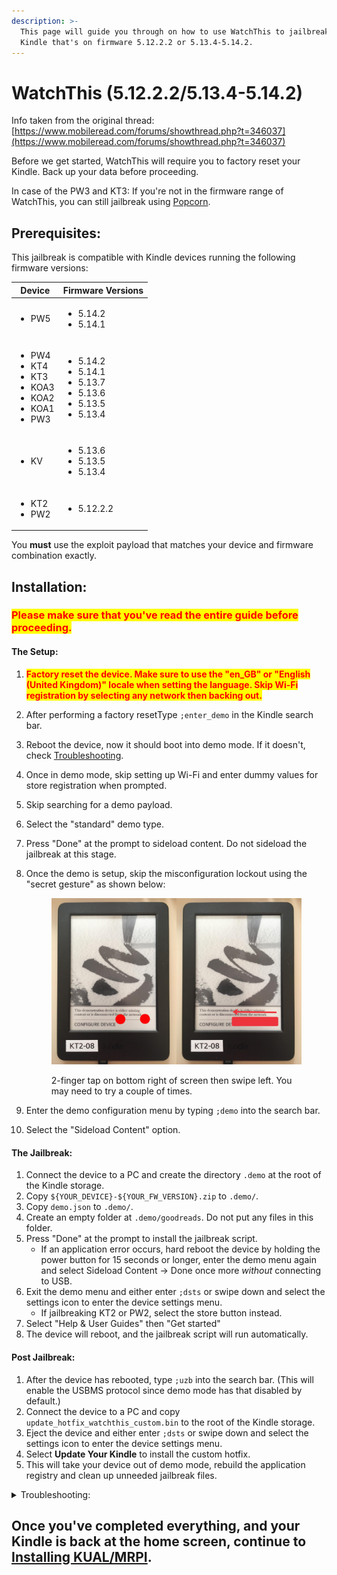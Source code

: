 ```yaml
---
description: >-
  This page will guide you through on how to use WatchThis to jailbreak your
  Kindle that's on firmware 5.12.2.2 or 5.13.4-5.14.2.
---
```


# WatchThis (5.12.2.2/5.13.4-5.14.2)

Info taken from the original thread: [https://www.mobileread.com/forums/showthread.php?t=346037](https://www.mobileread.com/forums/showthread.php?t=346037)

Before we get started, WatchThis will require you to factory reset your Kindle. Back up your data before proceeding.

In case of the PW3 and KT3: If you're not in the firmware range of WatchThis, you can still jailbreak using [Popcorn](../jailbreak-hardware/popcorn-kt2-kt3-pw2-pw3-kv.md).



## Prerequisites:

This jailbreak is compatible with Kindle devices running the following firmware versions:

| Device                                                                                           | Firmware Versions                                                                                   |
| ------------------------------------------------------------------------------------------------ | --------------------------------------------------------------------------------------------------- |
| <ul><li>PW5</li></ul>                                                                            | <ul><li>5.14.2</li><li>5.14.1</li></ul>                                                             |
| <ul><li>PW4</li><li>KT4</li><li>KT3</li><li>KOA3</li><li>KOA2</li><li>KOA1</li><li>PW3</li></ul> | <ul><li>5.14.2</li><li>5.14.1</li><li>5.13.7</li><li>5.13.6</li><li>5.13.5</li><li>5.13.4</li></ul> |
| <ul><li>KV</li></ul>                                                                             | <ul><li>5.13.6</li><li>5.13.5</li><li>5.13.4</li></ul>                                              |
| <ul><li>KT2</li><li>PW2</li></ul>                                                                | <ul><li>5.12.2.2</li></ul>                                                                          |

You **must** use the exploit payload that matches your device and firmware combination exactly.



## Installation:

### <mark style="color:red;">Please make sure that you've read the entire guide before proceeding.</mark>

#### The Setup:

1. <mark style="color:red;">**Factory reset the device. Make sure to use the "en\_GB" or "English (United Kingdom)" locale when setting the language. Skip Wi-Fi registration by selecting any network then backing out.**</mark>
2. After performing a factory resetType `;enter_demo` in the Kindle search bar.
3. Reboot the device, now it should boot into demo mode. If it doesn't, check [Troubleshooting](watchthis-5.12.2.2-5.13.4-5.14.2.md#troubleshooting).
4. Once in demo mode, skip setting up Wi-Fi and enter dummy values for store registration when prompted.
5. Skip searching for a demo payload.
6. Select the "standard" demo type.
7. Press "Done" at the prompt to sideload content. Do not sideload the jailbreak at this stage.
8.  Once the demo is setup, skip the misconfiguration lockout using the "secret gesture" as shown below:

    <figure><img src="../.gitbook/assets/image.png" alt=""><figcaption><p>2-finger tap on bottom right of screen then swipe left. You may need to try a couple of times.</p></figcaption></figure>
9. Enter the demo configuration menu by typing `;demo` into the search bar.
10. Select the "Sideload Content" option.

#### The Jailbreak:

1. Connect the device to a PC and create the directory `.demo` at the root of the Kindle storage.
2. Copy `${YOUR_DEVICE}-${YOUR_FW_VERSION}.zip` to `.demo/`.
3. Copy `demo.json` to `.demo/`.
4. Create an empty folder at `.demo/goodreads`. Do not put any files in this folder.
5. Press "Done" at the prompt to install the jailbreak script.
   * If an application error occurs, hard reboot the device by holding the power button for 15 seconds or longer, enter the demo menu again and select Sideload Content -> Done once more _without_ connecting to USB.
6. Exit the demo menu and either enter `;dsts` or swipe down and select the settings icon to enter the device settings menu.
   * If jailbreaking KT2 or PW2, select the store button instead.
7. Select "Help & User Guides" then "Get started"
8. The device will reboot, and the jailbreak script will run automatically.

#### Post Jailbreak:

1. After the device has rebooted, type `;uzb` into the search bar. (This will enable the USBMS protocol since demo mode has that disabled by default.)
2. Connect the device to a PC and copy `update_hotfix_watchthis_custom.bin` to the root of the Kindle storage.
3. Eject the device and either enter `;dsts` or swipe down and select the settings icon to enter the device settings menu.
4. Select **Update Your Kindle** to install the custom hotfix.
5. This will take your device out of demo mode, rebuild the application registry and clean up unneeded jailbreak files.

<details>

<summary>Troubleshooting:</summary>

* Alternative Demo Mode entry method:
  * Create an empty file named `DONT_CHECK_BATTERY` at the root of the Kindle USB storage.
  * Activate demo mode by typing `;demo` into the search bar.
  * Once in demo mode, skip setting up Wi-Fi and enter dummy values for store registration when prompted.

<!---->

* If you need to reset your device whilst in Demo Mode, enter `;uzb` in the search bar to enable USB storage mode then create an empty file named `DO_FACTORY_RESTORE` at the root of the Kindle storage. Once this has been created, reboot the device.

<!---->

* If you don't understand how the secret gesture works, here is a [video demonstration](https://www.youtube.com/watch?v=JzuIGbGPpig).

</details>

## Once you've completed everything, and your Kindle is back at the home screen, continue to [Installing KUAL/MRPI](../post-jailbreak/installing-kual-mrpi.md).
